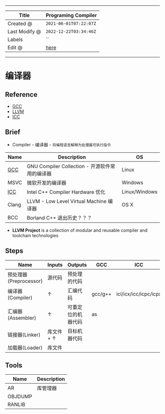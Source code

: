 -----

| Title         | Programing Compiler                                 |
| ------------- | --------------------------------------------------- |
| Created @     | `2021-06-01T07:22:07Z`                              |
| Last Modify @ | `2022-12-22T03:34:46Z`                              |
| Labels        | \`\`                                                |
| Edit @        | [here](https://github.com/junxnone/xwiki/issues/12) |

-----

# 编译器

## Reference

  - [GCC](https://gcc.gnu.org/)
  - [LLVM](https://llvm.org/)
  - [ICC](https://software.intel.com/content/www/us/en/develop/documentation/cpp-compiler-developer-guide-and-reference/top.html)

## Brief

  - Compiler - 编译器 - `将编程语言解释为处理器可执行指令`

| Name                   | Description                          | OS            |
| ---------------------- | ------------------------------------ | ------------- |
| [GCC](/GCC)            | GNU Compiler Collection - 开源软件常用的编译器 | Linux         |
| MSVC                   | 微软开发的编译器                             | Windows       |
| [ICC](/Intel_Compiler) | Intel C++ Compiler Hardware 优化       | Linux/Windows |
| Clang                  | LLVM - Low Level Virtual Machine 编译器 | OS X          |
| BCC                    | Borland C++ 退出历史？？？                  |               |

  - **LLVM Project** is a collection of modular and reusable compiler
    and toolchain technologies

## Steps

| Name               | Inputs  | Outputs   | GCC     | ICC                   |
| ------------------ | ------- | --------- | ------- | --------------------- |
| 预处理器(Preprocessor) | 源代码     | 预处理的代码    |         |                       |
| 编译器(Compiler)      | ↑       | 汇编代码      | gcc/g++ | icl/icx/icc/icpc/icpx |
| 汇编器(Assembler)     | ↑       | 可重定位的机器代码 | as      |                       |
| 链接器(Linker)        | 库文件 + ↑ | 目标机器代码    |         |                       |
| 加载器(Loader)        | 库文件     |           |         |                       |

## Tools

| Name    | Description |
| ------- | ----------- |
| AR      | 库管理器        |
| OBJDUMP |             |
| RANLIB  |             |
